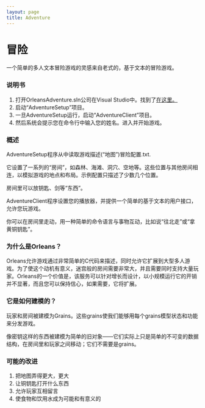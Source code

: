 ```yaml
---
layout: page
title: Adventure
---
```


# 冒险

一个简单的多人文本冒险游戏的灵感来自老式的，基于文本的冒险游戏。

### 说明书

1.  打开OrleansAdventure.sln公司在Visual Studio中。找到了[在这里。](https://github.com/dotnet/orleans/tree/master/Samples/2.0/Adventure)
2.  启动“AdventureSetup”项目。
3.  一旦AdventureSetup运行，启动“AdventureClient”项目。
4.  然后系统会提示您在命令行中输入您的姓名。进入并开始游戏。

### 概述

AdventureSetup程序从中读取游戏描述(“地图”)冒险配置.txt.

它设置了一系列的“房间”，如森林、海滩、洞穴、空地等。这些位置与其他房间相连，以模拟游戏的地点和布局。示例配置只描述了少数几个位置。

房间里可以放钥匙、剑等“东西”。

AdventureClient程序设置您的播放器，并提供一个简单的基于文本的用户接口，允许您玩游戏。

你可以在房间里走动，用一种简单的命令语言与事物互动，比如说“往北走”或“拿黄铜钥匙”。

### 为什么是Orleans？

Orleans允许游戏通过非常简单的C代码来描述，同时允许它扩展到大型多人游戏。为了使这个动机有意义，迷宫般的房间需要非常大，并且需要同时支持大量玩家。Orleans的一个价值是，该服务可以针对增长而设计，以小规模运行它的开销并不显著，而且您可以保持信心，如果需要，它将扩展。

### 它是如何建模的？

玩家和房间被建模为Grains。这些grains使我们能够用每个grains模型状态和功能来分发游戏。

像密钥这样的东西被建模为简单的旧对象——它们实际上只是简单的不可变的数据结构，在房间里和玩家之间移动；它们不需要是grains。

### 可能的改进

1.  把地图弄得更大，更大
2.  让铜钥匙打开什么东西
3.  允许玩家互相留言
4.  使食物和饮用水成为可能和有意义的
